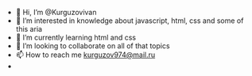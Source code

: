 - 👋 Hi, I’m @Kurguzovivan
- 👀 I’m interested in knowledge about javascript, html, css and some of this aria
- 🌱 I’m currently learning  html and css
- 💞️ I’m looking to collaborate on all of that topics
- 📫 How to reach me  kurguzov974@mail.ru
- 

<!---
Kurguzovivan/Kurguzovivan is a ✨ special ✨ repository because its `README.md` (this file) appears on your GitHub profile.
You can click the Preview link to take a look at your changes.
--->
